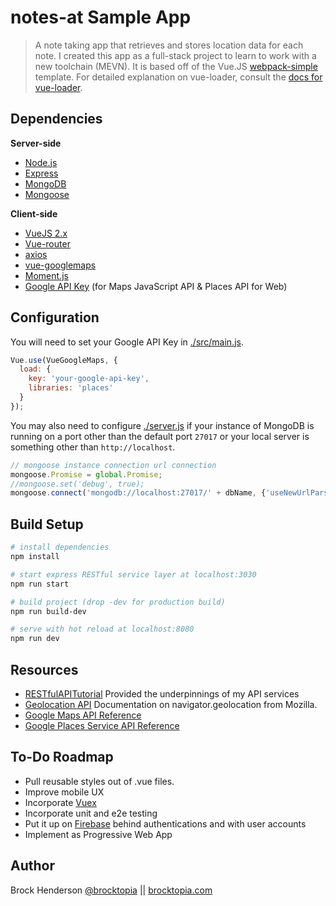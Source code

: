 # notes-at Sample App

> A note taking app that retrieves and stores location data for each note. I created this app 
as a full-stack project to learn to work with a new toolchain  (MEVN). It is based off of the Vue.JS 
[webpack-simple](https://github.com/vuejs-templates/webpack-simple) template. For detailed 
explanation on vue-loader, consult the [docs for vue-loader](http://vuejs.github.io/vue-loader).

## Dependencies

**Server-side**
* [Node.js](https://nodejs.org)
* [Express](https://github.com/expressjs/express)
* [MongoDB](https://www.mongodb.com/)
* [Mongoose](https://github.com/Automattic/mongoose)

**Client-side**
* [VueJS 2.x](https://github.com/vuejs/vue)
* [Vue-router](https://github.com/vuejs/vue-router)
* [axios](https://github.com/mzabriskie/axios)
* [vue-googlemaps](https://github.com/Akryum/vue-googlemaps)
* [Moment.js](https://momentjs.com/)
* [Google API Key](https://developers.google.com/maps/documentation/javascript/get-api-key) (for Maps JavaScript API &amp; Places API for Web)

## Configuration

You will need to set your Google API Key in [./src/main.js](src/main.js).
```js
Vue.use(VueGoogleMaps, {
  load: {
    key: 'your-google-api-key',
    libraries: 'places'
  }
});
```
You may also need to configure [./server.js](server.js) if your instance of MongoDB is running on a port
other than the default port `27017` or your local server is something other than `http://localhost`.
```js
// mongoose instance connection url connection
mongoose.Promise = global.Promise;
//mongoose.set('debug', true);
mongoose.connect('mongodb://localhost:27017/' + dbName, {'useNewUrlParser': true});//
```

## Build Setup

``` bash
# install dependencies
npm install

# start express RESTful service layer at localhost:3030
npm run start

# build project (drop -dev for production build)
npm run build-dev

# serve with hot reload at localhost:8080
npm run dev
```

## Resources

* [RESTfulAPITutorial](https://github.com/generalgmt/RESTfulAPITutorial) Provided the underpinnings of my API services
* [Geolocation API](https://developer.mozilla.org/en-US/docs/Web/API/Geolocation_API) Documentation on navigator.geolocation from Mozilla.
* [Google Maps API Reference](https://developers.google.com/maps/documentation/javascript/reference/map)
* [Google Places Service API Reference](https://developers.google.com/maps/documentation/javascript/reference/places-service)

## To-Do Roadmap
* Pull reusable styles out of .vue files. 
* Improve mobile UX
* Incorporate [Vuex](https://vuex.vuejs.org/)
* Incorporate unit and e2e testing
* Put it up on [Firebase](https://firebase.google.com/) behind authentications and with user accounts
* Implement as Progressive Web App

## Author
Brock Henderson [@brocktopia](https://github.com/brocktopia/) ||
[brocktopia.com](https://brocktopia.com)